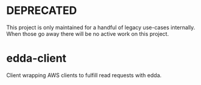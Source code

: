 # DEPRECATED

This project is only maintained for a handful of legacy use-cases internally. When
those go away there will be no active work on this project.

# edda-client

Client wrapping AWS clients to fulfill read requests with edda.

